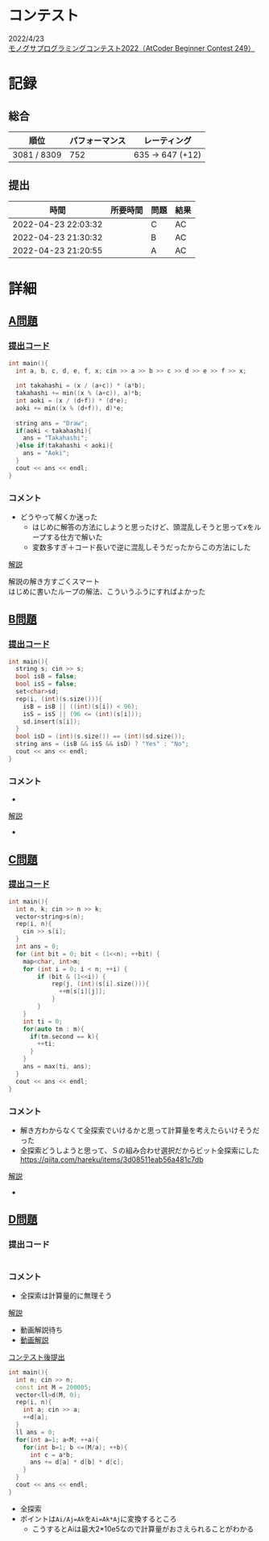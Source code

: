 # コンテスト
2022/4/23<br>
[モノグサプログラミングコンテスト2022（AtCoder Beginner Contest 249）](https://atcoder.jp/contests/abc249)

# 記録
## 総合
|  順位  |  パフォーマンス  | レーティング |
| ---- | ---- | ---- |
| 3081 / 8309 | 752 | 635 → 647 (+12) |

## 提出
|  時間  |  所要時間  |  問題  | 結果 |
| ---- | ---- | ---- | ---- |
| 2022-04-23 22:03:32 |  | C | AC |
| 2022-04-23 21:30:32 |  | B | AC |
| 2022-04-23 21:20:55 |  | A | AC |


# 詳細
## [A問題](https://atcoder.jp/contests/abc249/tasks/abc249_a)
### [提出コード](https://atcoder.jp/contests/abc249/submissions/31186402)
```c++
int main(){
  int a, b, c, d, e, f, x; cin >> a >> b >> c >> d >> e >> f >> x;
 
  int takahashi = (x / (a+c)) * (a*b);
  takahashi += min((x % (a+c)), a)*b;
  int aoki = (x / (d+f)) * (d*e);
  aoki += min((x % (d+f)), d)*e;
 
  string ans = "Draw";
  if(aoki < takahashi){
    ans = "Takahashi";
  }else if(takahashi < aoki){
    ans = "Aoki";
  }
  cout << ans << endl;
}
```

### コメント

* どうやって解くか迷った
    * はじめに解答の方法にしようと思ったけど、頭混乱しそうと思ってxをループする仕方で解いた
    * 変数多すぎ＋コード長いで逆に混乱しそうだったからこの方法にした

[解説](https://atcoder.jp/contests/abc249/editorial/3785)

解説の解き方すごくスマート<br>
はじめに書いたループの解法、こういうふうにすればよかった


## [B問題](https://atcoder.jp/contests/abc249/tasks/abc249_b)
### [提出コード](https://atcoder.jp/contests/abc249/submissions/31191269)
```c++
int main(){
  string s; cin >> s;
  bool isB = false;
  bool isS = false;
  set<char>sd;
  rep(i, (int)(s.size())){
    isB = isB || ((int)(s[i]) < 96);
    isS = isS || (96 <= (int)(s[i]));
    sd.insert(s[i]);
  }
  bool isD = (int)(s.size()) == (int)(sd.size());
  string ans = (isB && isS && isD) ? "Yes" : "No";
  cout << ans << endl;
}
```

### コメント

* 

[解説](https://atcoder.jp/contests/abc249/editorial/3838)

* 


## [C問題](https://atcoder.jp/contests/abc249/tasks/abc249_c)
### [提出コード](https://atcoder.jp/contests/abc249/submissions/31201102)

```c++
int main(){
  int n, k; cin >> n >> k;
  vector<string>s(n);
  rep(i, n){
    cin >> s[i];
  }
  int ans = 0;
  for (int bit = 0; bit < (1<<n); ++bit) {
    map<char, int>m;
    for (int i = 0; i < n; ++i) {
        if (bit & (1<<i)) { 
            rep(j, (int)(s[i].size())){
              ++m[s[i][j]];
            }
        }
    }
    int ti = 0;
    for(auto tm : m){
      if(tm.second == k){
        ++ti;
      }
    }
    ans = max(ti, ans);
  }
  cout << ans << endl;
}
```

### コメント
* 解き方わからなくて全探索でいけるかと思って計算量を考えたらいけそうだった
* 全探索どうしようと思って、Ｓの組み合わせ選択だからビット全探索にした<br>
https://qiita.com/hareku/items/3d08511eab56a481c7db

[解説](https://atcoder.jp/contests/abc249/editorial/3839)

* 


## [D問題](https://atcoder.jp/contests/abc249/tasks/abc249_d)
### 提出コード

```c++

```

### コメント
* 全探索は計算量的に無理そう

[解説](https://atcoder.jp/contests/abc249/editorial/3786)
* 動画解説待ち
* [動画解説](https://www.youtube.com/watch?v=rEvOH9U8PFY&t=2441s)

[コンテスト後提出](https://atcoder.jp/contests/abc249/submissions/31488420)

```c++
int main(){
  int n; cin >> n;
  const int M = 200005;
  vector<ll>d(M, 0);
  rep(i, n){
    int a; cin >> a;
    ++d[a];
  }
  ll ans = 0;
  for(int a=1; a<M; ++a){
    for(int b=1; b <=(M/a); ++b){
      int c = a*b;
      ans += d[a] * d[b] * d[c];
    }
  }
  cout << ans << endl;
}
```

* 全探索
* ポイントは```Ai/Aj=Ak```を```Ai=Ak*Aj```に変換するところ
  * こうするとAiは最大2*10e5なので計算量がおさえられることがわかる